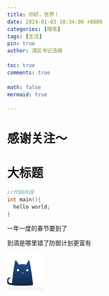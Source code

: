 ```yaml
---
title: 你好，世界！
date: 2024-01-03 10:34:00 +0800
categories: [随笔]
tags: [生活]
pin: true
author: 湾区书记汤姆

toc: true
comments: true

math: false
mermaid: true

---
```


# 感谢关注～ 

# 大标题

```c++
//代码片段
int main(){
  hello world;
}
```

一年一度的春节要到了

到滴是哪里错了防御计划更富有

![image-20240105155333198](../assets/blog_res/2024-01-03-first-post.assets/image-20240105155333198.png)
